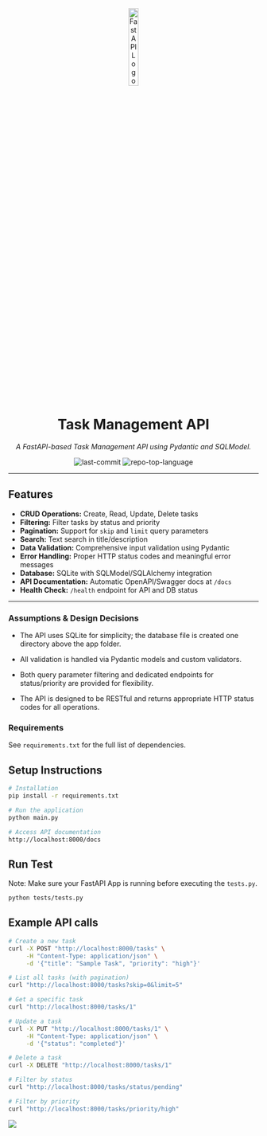 <div align='center'>

<img src="https://fastapi.tiangolo.com/img/logo-margin/logo-teal.png" width="20%" alt="FastAPI Logo"/>

# Task Management API
<em>A FastAPI-based Task Management API using Pydantic and SQLModel.</em>

<img src="https://img.shields.io/github/last-commit/Mohammed-Abdelmoneim/fastapi-task-manager?style=default&logo=git&logoColor=white&color=0080ff" alt="last-commit">
<img src="https://img.shields.io/github/languages/top/Mohammed-Abdelmoneim/fastapi-task-manager?style=default&color=0080ff" alt="repo-top-language">

</div>

---

## Features

- **CRUD Operations:** Create, Read, Update, Delete tasks
- **Filtering:** Filter tasks by status and priority
- **Pagination:** Support for `skip` and `limit` query parameters
- **Search:** Text search in title/description
- **Data Validation:** Comprehensive input validation using Pydantic
- **Error Handling:** Proper HTTP status codes and meaningful error messages
- **Database:** SQLite with SQLModel/SQLAlchemy integration
- **API Documentation:** Automatic OpenAPI/Swagger docs at `/docs`
- **Health Check:** `/health` endpoint for API and DB status

---
### Assumptions & Design Decisions
- The API uses SQLite for simplicity; the database file is created one directory above the app folder.

- All validation is handled via Pydantic models and custom validators.

- Both query parameter filtering and dedicated endpoints for status/priority are provided for flexibility.

- The API is designed to be RESTful and returns appropriate HTTP status codes for all operations.

### Requirements
See <code>requirements.txt</code> for the full list of dependencies.

## Setup Instructions

```bash
# Installation
pip install -r requirements.txt

# Run the application
python main.py

# Access API documentation
http://localhost:8000/docs
```

## Run Test
Note: Make sure your FastAPI App is running before executing the <code>tests.py</code>.

```bash
python tests/tests.py
```
## Example API calls

```bash
# Create a new task
curl -X POST "http://localhost:8000/tasks" \
     -H "Content-Type: application/json" \
     -d '{"title": "Sample Task", "priority": "high"}'

# List all tasks (with pagination)
curl "http://localhost:8000/tasks?skip=0&limit=5"

# Get a specific task
curl "http://localhost:8000/tasks/1"

# Update a task
curl -X PUT "http://localhost:8000/tasks/1" \
     -H "Content-Type: application/json" \
     -d '{"status": "completed"}'

# Delete a task
curl -X DELETE "http://localhost:8000/tasks/1"

# Filter by status
curl "http://localhost:8000/tasks/status/pending"

# Filter by priority
curl "http://localhost:8000/tasks/priority/high"

```

[![][back-to-top]](#top)

[back-to-top]: https://img.shields.io/badge/-BACK_TO_TOP-151515?style=flat-square
